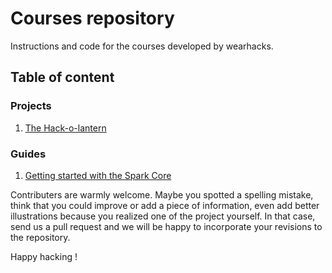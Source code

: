 # Courses repository
Instructions and code for the courses developed by wearhacks. 

## Table of content

### Projects

1. [The Hack-o-lantern](https://github.com/wearhacks/courses/blob/master/hack-o-lantern/instructions.md) 

### Guides

1. [Getting started with the Spark Core](https://github.com/wearhacks/courses/blob/master/particle/instructions.md)


Contributers are warmly welcome. Maybe you spotted a spelling mistake, think that you could improve or add a piece of information,
even add better illustrations because you realized one of the project yourself. In that case, send us a pull request and we will be 
happy to incorporate your revisions to the repository. 


Happy hacking !
